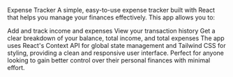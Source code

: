 Expense Tracker
A simple, easy-to-use expense tracker built with React that helps you manage your finances effectively. This app allows you to:

Add and track income and expenses
View your transaction history
Get a clear breakdown of your balance, total income, and total expenses
The app uses React's Context API for global state management and Tailwind CSS for styling, providing a clean and responsive user interface. Perfect for anyone looking to gain better control over their personal finances with minimal effort.

